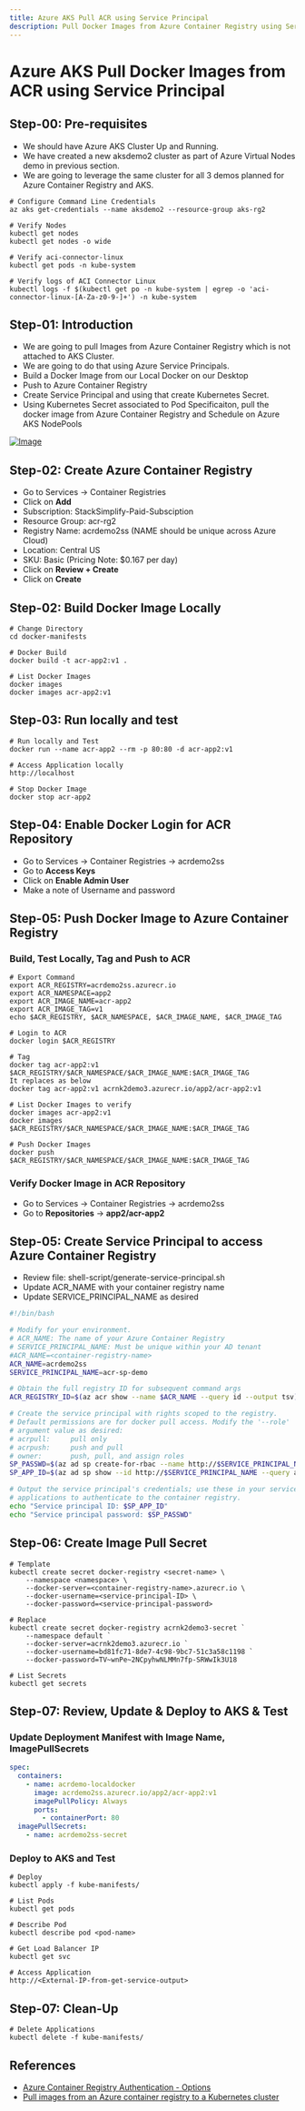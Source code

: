 ```yaml
---
title: Azure AKS Pull ACR using Service Principal
description: Pull Docker Images from Azure Container Registry using Service Principal to Azure AKS Node pools
---
```


# Azure AKS Pull Docker Images from ACR using Service Principal

## Step-00: Pre-requisites

- We should have Azure AKS Cluster Up and Running.
- We have created a new aksdemo2 cluster as part of Azure Virtual Nodes demo in previous section.
- We are going to leverage the same cluster for all 3 demos planned for Azure Container Registry and AKS.

```
# Configure Command Line Credentials
az aks get-credentials --name aksdemo2 --resource-group aks-rg2

# Verify Nodes
kubectl get nodes
kubectl get nodes -o wide

# Verify aci-connector-linux
kubectl get pods -n kube-system

# Verify logs of ACI Connector Linux
kubectl logs -f $(kubectl get po -n kube-system | egrep -o 'aci-connector-linux-[A-Za-z0-9-]+') -n kube-system
```

## Step-01: Introduction

- We are going to pull Images from Azure Container Registry which is not attached to AKS Cluster.
- We are going to do that using Azure Service Principals.
- Build a Docker Image from our Local Docker on our Desktop
- Push to Azure Container Registry
- Create Service Principal and using that create Kubernetes Secret.
- Using Kubernetes Secret associated to Pod Specificaiton, pull the docker image from Azure Container Registry and Schedule on Azure AKS NodePools

[![Image](https://stacksimplify.com/course-images/azure-kubernetes-service-and-acr-nodepools.png "Azure AKS Kubernetes - Masterclass")](https://stacksimplify.com/course-images/azure-kubernetes-service-and-acr-nodepools.png)

## Step-02: Create Azure Container Registry

- Go to Services -> Container Registries
- Click on **Add**
- Subscription: StackSimplify-Paid-Subsciption
- Resource Group: acr-rg2
- Registry Name: acrdemo2ss (NAME should be unique across Azure Cloud)
- Location: Central US
- SKU: Basic (Pricing Note: $0.167 per day)
- Click on **Review + Create**
- Click on **Create**

## Step-02: Build Docker Image Locally

```
# Change Directory
cd docker-manifests

# Docker Build
docker build -t acr-app2:v1 .

# List Docker Images
docker images
docker images acr-app2:v1
```

## Step-03: Run locally and test

```
# Run locally and Test
docker run --name acr-app2 --rm -p 80:80 -d acr-app2:v1

# Access Application locally
http://localhost

# Stop Docker Image
docker stop acr-app2
```

## Step-04: Enable Docker Login for ACR Repository

- Go to Services -> Container Registries -> acrdemo2ss
- Go to **Access Keys**
- Click on **Enable Admin User**
- Make a note of Username and password

## Step-05: Push Docker Image to Azure Container Registry

### Build, Test Locally, Tag and Push to ACR

```
# Export Command
export ACR_REGISTRY=acrdemo2ss.azurecr.io
export ACR_NAMESPACE=app2
export ACR_IMAGE_NAME=acr-app2
export ACR_IMAGE_TAG=v1
echo $ACR_REGISTRY, $ACR_NAMESPACE, $ACR_IMAGE_NAME, $ACR_IMAGE_TAG

# Login to ACR
docker login $ACR_REGISTRY

# Tag
docker tag acr-app2:v1  $ACR_REGISTRY/$ACR_NAMESPACE/$ACR_IMAGE_NAME:$ACR_IMAGE_TAG
It replaces as below
docker tag acr-app2:v1 acrnk2demo3.azurecr.io/app2/acr-app2:v1

# List Docker Images to verify
docker images acr-app2:v1
docker images $ACR_REGISTRY/$ACR_NAMESPACE/$ACR_IMAGE_NAME:$ACR_IMAGE_TAG

# Push Docker Images
docker push $ACR_REGISTRY/$ACR_NAMESPACE/$ACR_IMAGE_NAME:$ACR_IMAGE_TAG
```

### Verify Docker Image in ACR Repository

- Go to Services -> Container Registries -> acrdemo2ss
- Go to **Repositories** -> **app2/acr-app2**

## Step-05: Create Service Principal to access Azure Container Registry

- Review file: shell-script/generate-service-principal.sh
- Update ACR_NAME with your container registry name
- Update SERVICE_PRINCIPAL_NAME as desired

```sh
#!/bin/bash

# Modify for your environment.
# ACR_NAME: The name of your Azure Container Registry
# SERVICE_PRINCIPAL_NAME: Must be unique within your AD tenant
#ACR_NAME=<container-registry-name>
ACR_NAME=acrdemo2ss
SERVICE_PRINCIPAL_NAME=acr-sp-demo

# Obtain the full registry ID for subsequent command args
ACR_REGISTRY_ID=$(az acr show --name $ACR_NAME --query id --output tsv)

# Create the service principal with rights scoped to the registry.
# Default permissions are for docker pull access. Modify the '--role'
# argument value as desired:
# acrpull:     pull only
# acrpush:     push and pull
# owner:       push, pull, and assign roles
SP_PASSWD=$(az ad sp create-for-rbac --name http://$SERVICE_PRINCIPAL_NAME --scopes $ACR_REGISTRY_ID --role acrpull --query password --output tsv)
SP_APP_ID=$(az ad sp show --id http://$SERVICE_PRINCIPAL_NAME --query appId --output tsv)

# Output the service principal's credentials; use these in your services and
# applications to authenticate to the container registry.
echo "Service principal ID: $SP_APP_ID"
echo "Service principal password: $SP_PASSWD"
```

## Step-06: Create Image Pull Secret

```
# Template
kubectl create secret docker-registry <secret-name> \
    --namespace <namespace> \
    --docker-server=<container-registry-name>.azurecr.io \
    --docker-username=<service-principal-ID> \
    --docker-password=<service-principal-password>

# Replace
kubectl create secret docker-registry acrnk2demo3-secret `
    --namespace default `
    --docker-server=acrnk2demo3.azurecr.io `
    --docker-username=bd81fc71-8de7-4c98-9bc7-51c3a58c1198 `
    --docker-password=TV~wnPe~2NCpyhwNLMMn7fp-SRWwIk3U18

# List Secrets
kubectl get secrets
```

## Step-07: Review, Update & Deploy to AKS & Test

### Update Deployment Manifest with Image Name, ImagePullSecrets

```yaml
spec:
  containers:
    - name: acrdemo-localdocker
      image: acrdemo2ss.azurecr.io/app2/acr-app2:v1
      imagePullPolicy: Always
      ports:
        - containerPort: 80
  imagePullSecrets:
    - name: acrdemo2ss-secret
```

### Deploy to AKS and Test

```
# Deploy
kubectl apply -f kube-manifests/

# List Pods
kubectl get pods

# Describe Pod
kubectl describe pod <pod-name>

# Get Load Balancer IP
kubectl get svc

# Access Application
http://<External-IP-from-get-service-output>
```

## Step-07: Clean-Up

```
# Delete Applications
kubectl delete -f kube-manifests/
```

## References

- [Azure Container Registry Authentication - Options](https://docs.microsoft.com/en-us/azure/container-registry/container-registry-authentication)
- [Pull images from an Azure container registry to a Kubernetes cluster](https://docs.microsoft.com/en-us/azure/container-registry/container-registry-auth-kubernetes)
